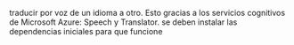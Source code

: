  traducir por voz de un idioma a otro. Esto gracias a los servicios cognitivos de Microsoft Azure: Speech y Translator.
 se deben instalar las dependencias iniciales para que funcione
